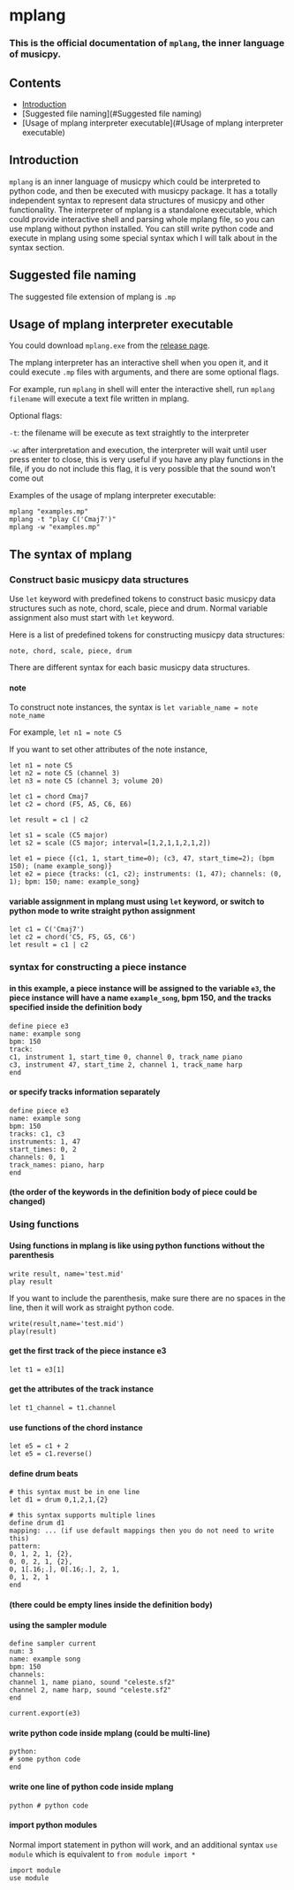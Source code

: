 # mplang

### This is the official documentation of `mplang`, the inner language of musicpy.

## Contents

- [Introduction](#Introduction)
- [Suggested file naming](#Suggested file naming)
- [Usage of mplang interpreter executable](#Usage of mplang interpreter executable)

## Introduction

`mplang` is an inner language of musicpy which could be interpreted to python code, and then be executed with musicpy package. It has a totally independent syntax to represent data structures of musicpy and other functionality. The interpreter of mplang is a standalone executable, which could provide interactive shell and parsing whole mplang file, so you can use mplang without python installed. You can still write python code and execute in mplang using some special syntax which I will talk about in the syntax section.

## Suggested file naming

The suggested file extension of mplang is `.mp`

## Usage of mplang interpreter executable

You could download `mplang.exe` from the [release page](https://github.com/Rainbow-Dreamer/musicpy_dev/releases/latest).

The mplang interpreter has an interactive shell when you open it, and it could execute `.mp` files with arguments, and there are some optional flags.

For example, run `mplang` in shell will enter the interactive shell, run `mplang filename` will execute a text file written in mplang.

Optional flags:

`-t`: the filename will be execute as text straightly to the interpreter

`-w`: after interpretation and execution, the interpreter will wait until user press enter to close, this is very useful if you have any play functions in the file, if you do not include this flag, it is very possible that the sound won't come out

Examples of the usage of mplang interpreter executable:

```
mplang "examples.mp"
mplang -t "play C('Cmaj7')"
mplang -w "examples.mp"
```

## The syntax of mplang

### Construct basic musicpy data structures

Use `let` keyword with predefined tokens to construct basic musicpy data structures such as note, chord, scale, piece and drum. Normal variable assignment also must start with `let` keyword.

Here is a list of predefined tokens for constructing musicpy data structures:

```
note, chord, scale, piece, drum
```

There are different syntax for each basic musicpy data structures.

#### note

To construct note instances, the syntax is `let variable_name = note note_name`

For example, `let n1 = note C5`

If you want to set other attributes of the note instance, 

```
let n1 = note C5
let n2 = note C5 (channel 3)
let n3 = note C5 (channel 3; volume 20)

let c1 = chord Cmaj7
let c2 = chord (F5, A5, C6, E6)

let result = c1 | c2

let s1 = scale (C5 major)
let s2 = scale (C5 major; interval=[1,2,1,1,2,1,2])

let e1 = piece {(c1, 1, start_time=0); (c3, 47, start_time=2); (bpm 150); (name example_song)}
let e2 = piece {tracks: (c1, c2); instruments: (1, 47); channels: (0, 1); bpm: 150; name: example_song}
```

#### variable assignment in mplang must using `let` keyword, or switch to python mode to write straight python assignment
```
let c1 = C('Cmaj7')
let c2 = chord('C5, F5, G5, C6')
let result = c1 | c2
```

### syntax for constructing a piece instance
#### in this example, a piece instance will be assigned to the variable `e3`, the piece instance will have a name `example_song`, bpm 150, and the tracks specified inside the definition body
```
define piece e3
name: example song
bpm: 150
track:
c1, instrument 1, start_time 0, channel 0, track_name piano
c3, instrument 47, start_time 2, channel 1, track_name harp
end
```

#### or specify tracks information separately
```
define piece e3
name: example song
bpm: 150
tracks: c1, c3
instruments: 1, 47
start_times: 0, 2
channels: 0, 1
track_names: piano, harp
end
```

#### (the order of the keywords in the definition body of piece could be changed)

### Using functions

#### Using functions in mplang is like using python functions without the parenthesis
```
write result, name='test.mid'
play result
```

If you want to include the parenthesis, make sure there are no spaces in the line, then it will work as straight python code.

```
write(result,name='test.mid')
play(result)
```

#### get the first track of the piece instance e3
```
let t1 = e3[1]
```

#### get the attributes of the track instance
```
let t1_channel = t1.channel
```

#### use functions of the chord instance
```
let e5 = c1 + 2
let e5 = c1.reverse()
```

#### define drum beats
```
# this syntax must be in one line
let d1 = drum 0,1,2,1,{2}

# this syntax supports multiple lines
define drum d1
mapping: ... (if use default mappings then you do not need to write this)
pattern:
0, 1, 2, 1, {2},
0, 0, 2, 1, {2},
0, 1[.16;.], 0[.16;.], 2, 1,
0, 1, 2, 1
end
```

#### (there could be empty lines inside the definition body)

#### using the sampler module
```
define sampler current
num: 3
name: example song
bpm: 150
channels:
channel 1, name piano, sound "celeste.sf2"
channel 2, name harp, sound "celeste.sf2"
end

current.export(e3)
```

#### write python code inside mplang (could be multi-line)
```
python:
# some python code
end
```

#### write one line of python code inside mplang
```
python # python code
```

#### import python modules

Normal import statement in python will work, and an additional syntax `use module` which is equivalent to `from module import *`

```
import module
use module
```

